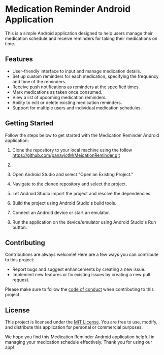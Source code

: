 # Medication Reminder Android Application

This is a simple Android application designed to help users manage their medication schedule and receive reminders for taking their medications on time.

## Features

- User-friendly interface to input and manage medication details.
- Set up custom reminders for each medication, specifying the frequency and time of the reminders.
- Receive push notifications as reminders at the specified times.
- Mark medications as taken once consumed.
- View a list of upcoming medication reminders.
- Ability to edit or delete existing medication reminders.
- Support for multiple users and individual medication schedules.

## Getting Started

Follow the steps below to get started with the Medication Reminder Android application:

1. Clone the repository to your local machine using the follow https://github.com/panayiotM/MeicationReminder.git
2. 
3. Open Android Studio and select "Open an Existing Project."

4. Navigate to the cloned repository and select the project.

5. Let Android Studio import the project and resolve the dependencies.

6. Build the project using Android Studio's build tools.

7. Connect an Android device or start an emulator.

8. Run the application on the device/emulator using Android Studio's Run button.

## Contributing

Contributions are always welcome! Here are a few ways you can contribute to this project:

- Report bugs and suggest enhancements by creating a new issue.
- Implement new features or fix existing issues by creating a new pull request.

Please make sure to follow the [code of conduct](CODE_OF_CONDUCT.md) when contributing to this project.

## License

This project is licensed under the [MIT License](LICENSE.md). You are free to use, modify, and distribute this application for personal or commercial purposes.


We hope you find this Medication Reminder Android application helpful in managing your medication schedule effectively. Thank you for using our app!
